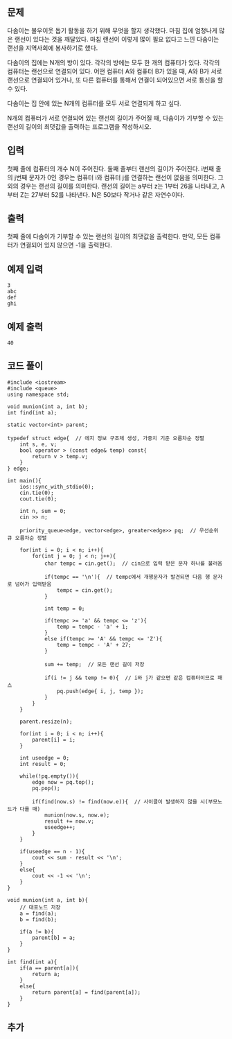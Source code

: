 ## 문제 
다솜이는 불우이웃 돕기 활동을 하기 위해 무엇을 할지 생각했다. 마침 집에 엄청나게 많은 랜선이 있다는 것을 깨달았다. 마침 랜선이 이렇게 많이 필요 없다고 느낀 다솜이는 랜선을 지역사회에 봉사하기로 했다.

다솜이의 집에는 N개의 방이 있다. 각각의 방에는 모두 한 개의 컴퓨터가 있다. 각각의 컴퓨터는 랜선으로 연결되어 있다. 어떤 컴퓨터 A와 컴퓨터 B가 있을 때, A와 B가 서로 랜선으로 연결되어 있거나, 또 다른 컴퓨터를 통해서 연결이 되어있으면 서로 통신을 할 수 있다.

다솜이는 집 안에 있는 N개의 컴퓨터를 모두 서로 연결되게 하고 싶다.

N개의 컴퓨터가 서로 연결되어 있는 랜선의 길이가 주어질 때, 다솜이가 기부할 수 있는 랜선의 길이의 최댓값을 출력하는 프로그램을 작성하시오.
## 입력
첫째 줄에 컴퓨터의 개수 N이 주어진다. 둘째 줄부터 랜선의 길이가 주어진다. i번째 줄의 j번째 문자가 0인 경우는 컴퓨터 i와 컴퓨터 j를 연결하는 랜선이 없음을 의미한다. 그 외의 경우는 랜선의 길이를 의미한다. 랜선의 길이는 a부터 z는 1부터 26을 나타내고, A부터 Z는 27부터 52를 나타낸다. N은 50보다 작거나 같은 자연수이다.
## 출력
첫째 줄에 다솜이가 기부할 수 있는 랜선의 길이의 최댓값을 출력한다. 만약, 모든 컴퓨터가 연결되어 있지 않으면 -1을 출력한다.


## 예제 입력 
```
3
abc
def
ghi
```

## 예제 출력  
```
40
```
## 코드 풀이
```
#include <iostream>
#include <queue>
using namespace std;

void munion(int a, int b);
int find(int a);

static vector<int> parent;

typedef struct edge{  // 에지 정보 구조체 생성, 가중치 기준 오름차순 정렬
    int s, e, v;
    bool operator > (const edge& temp) const{
        return v > temp.v;
    }
} edge;

int main(){
    ios::sync_with_stdio(0);
    cin.tie(0);
    cout.tie(0);
    
    int n, sum = 0;
    cin >> n;
    
    priority_queue<edge, vector<edge>, greater<edge>> pq;  // 우선순위 큐 오름차순 정렬
    
    for(int i = 0; i < n; i++){
        for(int j = 0; j < n; j++){
            char tempc = cin.get();  // cin으로 입력 받은 문자 하나를 불러옴
            
            if(tempc == '\n'){  // tempc에서 개행문자가 발견되면 다음 행 문자로 넘어가 입력받음
                tempc = cin.get(); 
            }
            
            int temp = 0;
            
            if(tempc >= 'a' && tempc <= 'z'){
                temp = tempc - 'a' + 1;
            }
            else if(tempc >= 'A' && tempc <= 'Z'){
                temp = tempc - 'A' + 27;
            }
            
            sum += temp;  // 모든 랜선 길이 저장
            
            if(i != j && temp != 0){  // i와 j가 같으면 같은 컴퓨터이므로 패스
                pq.push(edge{ i, j, temp });
            }
        }
    }
    
    parent.resize(n);
    
    for(int i = 0; i < n; i++){
        parent[i] = i;
    }
    
    int useedge = 0;
    int result = 0;
    
    while(!pq.empty()){
        edge now = pq.top();
        pq.pop();
        
        if(find(now.s) != find(now.e)){  // 사이클이 발생하지 않을 시(부모노드가 다를 때)
            munion(now.s, now.e);
            result += now.v;
            useedge++;
        }
    }
    
    if(useedge == n - 1){
        cout << sum - result << '\n';
    }
    else{
        cout << -1 << '\n';
    }
}

void munion(int a, int b){
    // 대표노드 저장
    a = find(a);
    b = find(b);
    
    if(a != b){
        parent[b] = a;
    }
}

int find(int a){
    if(a == parent[a]){
        return a;
    }
    else{
        return parent[a] = find(parent[a]);
    }
}
```
## 추가
